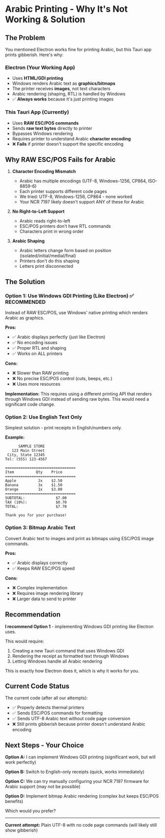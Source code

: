 # Arabic Printing - Why It's Not Working & Solution

## The Problem

You mentioned Electron works fine for printing Arabic, but this Tauri app prints gibberish. Here's why:

### Electron (Your Working App)
- Uses **HTML/GDI printing**
- Windows renders Arabic text as **graphics/bitmaps**
- The printer receives **images**, not text characters
- Arabic rendering (shaping, RTL) is handled by Windows
- ✅ **Always works** because it's just printing images

### This Tauri App (Currently)
- Uses **RAW ESC/POS commands**
- Sends **raw text bytes** directly to printer
- Bypasses Windows rendering
- Requires printer to understand Arabic **character encoding**
- ❌ **Fails** if printer doesn't support the specific encoding

## Why RAW ESC/POS Fails for Arabic

1. **Character Encoding Mismatch**
   - Arabic has multiple encodings (UTF-8, Windows-1256, CP864, ISO-8859-6)
   - Each printer supports different code pages
   - We tried: UTF-8, Windows-1256, CP864 - none worked
   - Your NCR 7197 likely doesn't support ANY of these for Arabic

2. **No Right-to-Left Support**
   - Arabic reads right-to-left
   - ESC/POS printers don't have RTL commands
   - Characters print in wrong order

3. **Arabic Shaping**
   - Arabic letters change form based on position (isolated/initial/medial/final)
   - Printers don't do this shaping
   - Letters print disconnected

## The Solution

### Option 1: Use Windows GDI Printing (Like Electron) ✅ **RECOMMENDED**

Instead of RAW ESC/POS, use Windows' native printing which renders Arabic as graphics.

**Pros:**
- ✅ Arabic displays perfectly (just like Electron)
- ✅ No encoding issues
- ✅ Proper RTL and shaping
- ✅ Works on ALL printers

**Cons:**
- ❌ Slower than RAW printing
- ❌ No precise ESC/POS control (cuts, beeps, etc.)
- ❌ Uses more resources

**Implementation:**
This requires using a different printing API that renders through Windows GDI instead of sending raw bytes. This would need a significant code change.

### Option 2: Use English Text Only

Simplest solution - print receipts in English/numbers only.

**Example:**
```
      SAMPLE STORE
   123 Main Street
 City, State 12345
Tel: (555) 123-4567

================================
Item          Qty    Price
================================
Apple          2x    $2.50
Banana         3x    $1.50
Orange         1x    $3.00
================================
SUBTOTAL:              $7.00
TAX (10%):             $0.70
TOTAL:                 $7.70

Thank you for your purchase!
```

### Option 3: Bitmap Arabic Text

Convert Arabic text to images and print as bitmaps using ESC/POS image commands.

**Pros:**
- ✅ Arabic displays correctly
- ✅ Keeps RAW ESC/POS speed

**Cons:**
- ❌ Complex implementation
- ❌ Requires image rendering library
- ❌ Larger data to send to printer

## Recommendation

**I recommend Option 1** - implementing Windows GDI printing like Electron uses.

This would require:
1. Creating a new Tauri command that uses Windows GDI
2. Rendering the receipt as formatted text through Windows
3. Letting Windows handle all Arabic rendering

This is exactly how Electron does it, which is why it works for you.

## Current Code Status

The current code (after all our attempts):
- ✅ Properly detects thermal printers
- ✅ Sends ESC/POS commands for formatting
- ✅ Sends UTF-8 Arabic text without code page conversion
- ❌ Still prints gibberish because printer doesn't understand Arabic encoding

## Next Steps - Your Choice

**Option A:** I can implement Windows GDI printing (significant work, but will work perfectly)

**Option B:** Switch to English-only receipts (quick, works immediately)

**Option C:** We can try manually configuring your NCR 7197 firmware for Arabic support (may not be possible)

**Option D:** Implement bitmap Arabic rendering (complex but keeps ESC/POS benefits)

Which would you prefer?

---

**Current attempt:** Plain UTF-8 with no code page commands (will likely still show gibberish)

